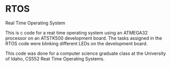 # RTOS
Real Time Operating System

This is c code for a reat time operating system using an ATMEGA32 processor on an ATSTK500 development board. The tasks assigned in the RTOS code were blinking different LEDs on the development board.

This code was done for a computer science graduate class at the University of Idaho, CS552 Reat Time Operating Systems.
